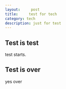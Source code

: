 ```yaml
---
layout:     post
title:     test for tech 
category: tech
description: just for test
---
```


Test is test
--------------

test starts.


Test is over
--------------

yes over
